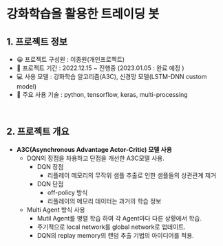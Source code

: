 # 강화학습을 활용한 트레이딩 봇

## 1. 프로젝트 정보
    
* 😀 프로젝트 구성원 : 이종원(개인프로젝트)
* 📆 프로젝트 기간  : 2022.12.15 ~ 진행중 (2023.01.05 : 완료 예정 )
* 💻 사용 모델     : 강화학습 알고리즘(A3C), 신경망 모델(LSTM-DNN custom model)
* 🤖 주요 사용 기술  : python, tensorflow, keras, multi-processing

<br>

## 2. 프로젝트 개요
* **A3C(Asynchronous Advantage Actor-Critic) 모델 사용**
    - DQN의 장점을 차용하고 단점을 개선한 A3C모델 사용.
        + DQN 장점
            - 리플레이 메모리의 무작위 샘플 추출로 인한 샘플들의 상관관계 제거
        + DQN 단점
            - off-policy 방식
            - 리플레이의 메모리 데이터는 과거의 학습 정보
    - Multi Agent 방식 사용
        + Mutil Agent를 병렬 학습 하여 각 Agent마다 다른 상황에서 학습.
        + 주기적으로 local network를 global network로 업데이트. 
        + DQN의 replay memory의 랜덤 추출 기법의 아이디어를 적용.




